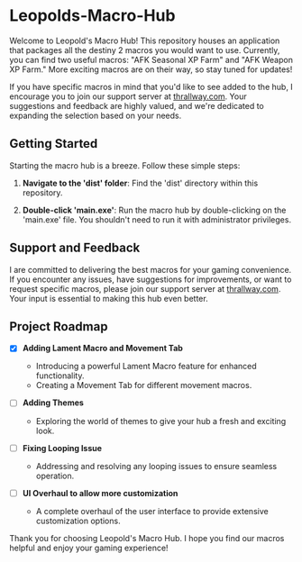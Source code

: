 # Leopolds-Macro-Hub

Welcome to Leopold's Macro Hub! This repository houses an application that packages all the destiny 2 macros you would want to use. Currently, you can find two useful macros: "AFK Seasonal XP Farm" and "AFK Weapon XP Farm." More exciting macros are on their way, so stay tuned for updates!

If you have specific macros in mind that you'd like to see added to the hub, I encourage you to join our support server at [thrallway.com](https://thrallway.com). Your suggestions and feedback are highly valued, and we're dedicated to expanding the selection based on your needs.

## Getting Started

Starting the macro hub is a breeze. Follow these simple steps:

1. **Navigate to the 'dist' folder**: Find the 'dist' directory within this repository.

2. **Double-click 'main.exe'**: Run the macro hub by double-clicking on the 'main.exe' file. You shouldn't need to run it with administrator privileges.

## Support and Feedback

I are committed to delivering the best macros for your gaming convenience. If you encounter any issues, have suggestions for improvements, or want to request specific macros, please join our support server at [thrallway.com](https://thrallway.com). Your input is essential to making this hub even better.

## Project Roadmap

- [x] **Adding Lament Macro and Movement Tab**
  - Introducing a powerful Lament Macro feature for enhanced functionality.
  - Creating a Movement Tab for different movement macros.

- [ ] **Adding Themes**
  - Exploring the world of themes to give your hub a fresh and exciting look.

- [ ] **Fixing Looping Issue**
  - Addressing and resolving any looping issues to ensure seamless operation.

- [ ] **UI Overhaul to allow more customization**
  - A complete overhaul of the user interface to provide extensive customization options.

Thank you for choosing Leopold's Macro Hub. I hope you find our macros helpful and enjoy your gaming experience!


